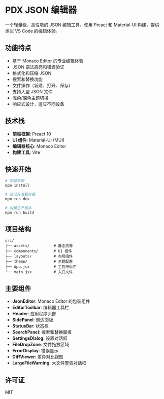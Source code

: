# PDX JSON 编辑器

一个轻量级、高性能的 JSON 编辑工具，使用 Preact 和 Material-UI 构建，提供类似 VS Code 的编辑体验。

## 功能特点

- 基于 Monaco Editor 的专业编辑体验
- JSON 语法高亮和错误验证
- 格式化和压缩 JSON
- 搜索和替换功能
- 文件操作（新建、打开、保存）
- 支持大型 JSON 文件
- 浅色/深色主题切换
- 响应式设计，适应不同设备

## 技术栈

- **前端框架**: Preact 10
- **UI 组件**: Material-UI (MUI)
- **编辑器核心**: Monaco Editor
- **构建工具**: Vite

## 快速开始

```bash
# 安装依赖
npm install

# 启动开发服务器
npm run dev

# 构建生产版本
npm run build
```

## 项目结构

```
src/
├── assets/           # 静态资源
├── components/       # UI 组件
├── layouts/          # 布局组件
├── theme/            # 主题配置
├── App.jsx           # 主应用组件
└── main.jsx          # 入口文件
```

## 主要组件

- **JsonEditor**: Monaco Editor 的包装组件
- **EditorToolbar**: 编辑器工具栏
- **Header**: 应用程序头部
- **SidePanel**: 侧边面板
- **StatusBar**: 状态栏
- **SearchPanel**: 搜索和替换面板
- **SettingsDialog**: 设置对话框
- **FileDropZone**: 文件拖放区域
- **ErrorDisplay**: 错误显示
- **DiffViewer**: 差异对比视图
- **LargeFileWarning**: 大文件警告对话框

## 许可证

MIT
